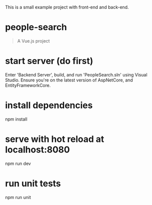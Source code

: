 This is a small example project with front-end and back-end.

# people-search
> A Vue.js project

# start server (do first)
Enter 'Backend Server', build, and run 'PeopleSearch.sln' using Visual Studio.
Ensure you're on the latest version of AspNetCore, and EntityFrameworkCore.

# install dependencies
npm install

# serve with hot reload at localhost:8080
npm run dev

# run unit tests
npm run unit
